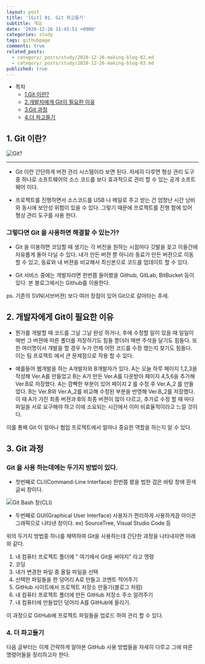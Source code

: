 ```yaml
---
layout: post
title: '[Git] 01. Git 파고들기'
subtitle: 개요
date: '2020-12-26 11:45:51 +0900'
categories: study
tags: githubpage
comments: true
related_posts:
  - category/_posts/study/2020-12-26-making-blog-02.md
  - category/_posts/study/2020-12-26-making-blog-03.md
published: true
---
```



- 목차
    - [1.Git 이란? ](#Git-이란?)
    - [2.개발자에게 Git이 필요한 이유](#2.개발자에게-Git이-필요한-이유)
    - [3.Git 과정](#3.Git-과정)
    - [4.더 파고들기](#4.더-파고들기)

## 1. Git 이란? 

![Git?]({{site.baseurl}}/_posts/study/git01.PNG)

---
- Git 이란 간단하게 버젼 관리 시스템이라 보면 된다. 
자세히 다루면 형상 관리 도구 중 하나로 소프트웨어의 소스 코드를 
보다 효과적으로 관리 할 수 있는 공개 소프트웨어 이다.

- 프로젝트를 진행하면서 소스코드를 USB 나 메일로 주고 받는 건 엄청난 시간 낭비와 동시에 보안성 위험이 있을 수 있다. 그렇기 때문에 
프로젝트를 진행 함에 있어 형상 관리 도구를 사용 한다. 

### 그렇다면 Git 을 사용하면 해결할 수 있는가? 
- Git 을 이용하면 코딩할 때 생기는 각 버전을 원하는 시점마다 깃발을 꽂고 이들간에 자유롭게 돌아 다닐 수 있다. 내가 만든 버젼 뿐 아니라
동료가 만든 버젼으로 이동할 수 있고, 동료와 내 버젼을 비교해서 최신본으로 코드를 업데이트 할 수 있다.

- Git 서비스 중에는 개발자라면 한번쯤 들어봤을 Github, GitLab, BitBucket 등이 있다. 본 블로그에서는 Github를 이용한다.

ps. 기존의 SVN(서브버젼) 보다 여러 장점이 있어 Git으로 갈아타는 추세.


## 2. 개발자에게 Git이 필요한 이유

- 뭔가를 개발할 때 코드를 그날 그날 완성 하거나, 후에 수정할 일이 있을 때 일일이 매번 그 버젼에 따른 폴더를 저장하기도 힘들 뿐더러 
매번 주석을 달기도 힘들다. 또한 여러명이서 개발을 할 경우 
누가 언제 어떤 코드를 수정 했는지 찾기도 힘들다. 이는 팀 프로젝트
에서 큰 문제점으로 작용 할 수 있다. 

- 예를들어 웹개발을 하는 A개발자와 B개발자가 있다. 
A는 오늘 하루 페이지 1,2,3을 작성해 Ver.A를 만들었고
B는 A가 만든 Ver.A를 다운받아 페이지 4,5,6을 추가해 Ver.B로 저장했다.
A는 깜빡한 부분이 있어 페이지 2 를 수정 후 Ver.A_2 를 만들었다.
B는 Ver.B와 Ver.A_2를 비교해 수정된 부분을 반영해 Ver.B_2를 저장했다.
이 때 A가 가진 최종 버젼과 B의 최종 버젼이 많이 다르고, 추가로 수정 할 때 마다 파일을 서로 요구해야 하고 이에 소요되는 시간에서 이미 비효율적이라고 느낄 것이다. 

이를 통해 Git 이 얼마나 협업 프로젝트에서 얼마나 중요한 역할을 하는지 알 수 있다. 



## 3. Git 과정  


### Git 을 사용 하는데에는 두가지 방법이 있다. 

- 첫번째로 CLI(Command-Line Interface) 
한번쯤 봤을 법한 검은 바탕 창에 흰색 글씨 창이다. 

![Git Bash 창(CLI)]({{site.baseurl}}/_posts/study/git02.PNG)

- 두번째로 GUI(Graphical User Interface) 
사용자가 편리하게 사용하게끔 아이콘 그래픽으로 나타낸 창이다.
ex) SourceTree, Visual Studio Code 등

위의 두가지 방법중 하나를 채택하여 Git을 사용하는데 간단한 과정을
나타내자면 아래와 같다. 

1. 내 컴퓨터 프로젝트 폴더에 " 여기에서 Git을 써야지" 라고 명령
2. 코딩
3. 내가 변경한 파일 중 올릴 파일을 선택
4. 선택한 파일들을 한 덩어리 A로 만들고 코멘트 적어주기
5. GitHub 사이트에서 프로젝트 저장소 만들기(블로그 처럼)
6. 내 컴퓨터 프로젝트 폴더에 만든 GitHub 저장소 주소 알려주기
7. 내 컴퓨터에 만들었던 덩어리 A를 GitHub에 올리기.

이 과정으로 GitHub에 프로젝트 파일들을 업로드 하여 관리 할 수 있다.


### 4. 더 파고들기

다음 글부터는 이제 간략하게 알아본 GitHub 사용 방법들을 자세히 다루고 그에 따른 명령어들을 정리하고자 한다.

